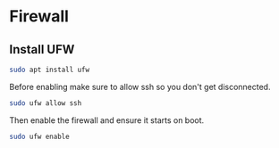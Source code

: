 # Firewall
## Install UFW
```bash
sudo apt install ufw
```
Before enabling make sure to allow ssh so you don't get disconnected.
```bash
sudo ufw allow ssh
```
Then enable the firewall and ensure it starts on boot.
```bash
sudo ufw enable
```
